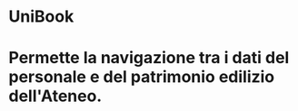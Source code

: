 # UniBook
# Permette la navigazione tra i dati del personale e del patrimonio edilizio dell'Ateneo.

